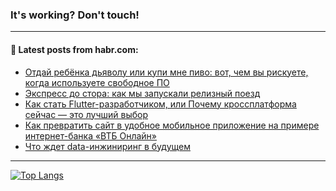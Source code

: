 ### It's working? Don't touch!

---
<!--
#### 🛠️ Technical stack:

![C++](https://img.shields.io/badge/C++-informational?logo=c%2B%2B&style=flat&logoColor=white&color=9C033A)
![Java](https://img.shields.io/badge/Java-informational?logo=java&style=flat&logoColor=white&color=007396)
![Kotlin](https://img.shields.io/badge/Kotlin-informational?logo=Kotlin&style=flat&logoColor=white&color=0095D5)
![JS](https://img.shields.io/badge/JS-informational?logo=javaScript&style=flat&logoColor=black&color=F7Df1E) <br>
![HTML5](https://img.shields.io/badge/HTML5-informational?logo=html5&style=flat&logoColor=white&color=E34F26)
![CSS3](https://img.shields.io/badge/CSS3-informational?logo=css3&style=flat&logoColor=white&color=157286)
![Sass](https://img.shields.io/badge/Saas-informational?logo=sass&style=flat&logoColor=white&color=hotpink)
![PHP](https://img.shields.io/badge/PHP-informational?logo=php&style=flat&logoColor=white&color=777BB4) <br>
![WebPAck](https://img.shields.io/badge/WebPack-informational?logo=webPack&style=flat&logoColor=white&color=FF6F00)
![Bootstrap](https://img.shields.io/badge/Bootstrap-informational?logo=Bootstrap&style=flat&logoColor=white&color=7952B3)
![MySQL](https://img.shields.io/badge/MySQL-informational?logo=MySQL&style=flat&logoColor=white&color=00f) <br>
![NodeJS](https://img.shields.io/badge/NodeJS-informational?logo=node.js&style=flat&logoColor=white&color=43853D)
![Spring](https://img.shields.io/badge/Spring-informational?logo=Spring&style=flat&logoColor=white&color=0A9EDC)
![Angular](https://img.shields.io/badge/Vue-informational?logo=vue.js&style=flat&logoColor=white&color=red)
![Git](https://img.shields.io/badge/Git-informational?logo=git&style=flat&logoColor=white&color=darkorange)

___
-->

#### 💬 Latest posts from habr.com:

<!-- BLOG-POST-LIST:START -->
- [Отдай ребёнка дьяволу или купи мне пиво: вот, чем вы рискуете, когда используете свободное ПО](https://habr.com/ru/post/695606/?utm_source=habrahabr&utm_medium=rss&utm_campaign=695606)
- [Экспресс до стора: как мы запускали релизный поезд](https://habr.com/ru/post/695580/?utm_source=habrahabr&utm_medium=rss&utm_campaign=695580)
- [Как стать Flutter-разработчиком, или Почему кроссплатформа сейчас — это лучший выбор](https://habr.com/ru/post/695568/?utm_source=habrahabr&utm_medium=rss&utm_campaign=695568)
- [Как превратить сайт в удобное мобильное приложение на примере интернет-банка «ВТБ Онлайн»](https://habr.com/ru/post/694260/?utm_source=habrahabr&utm_medium=rss&utm_campaign=694260)
- [Что ждет data-инжиниринг в будущем](https://habr.com/ru/post/693126/?utm_source=habrahabr&utm_medium=rss&utm_campaign=693126)
<!-- BLOG-POST-LIST:END -->

---

[![Top Langs](https://github-readme-stats.vercel.app/api/top-langs/?username=zloylis&layout=compact&hide_border=true&theme=dracula)](https://github.com/zloylis)
